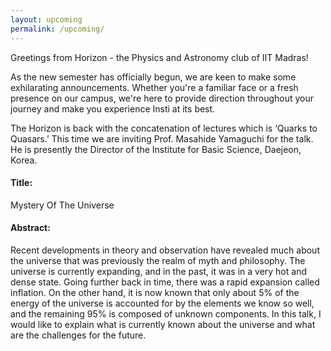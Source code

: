```yaml
---
layout: upcoming
permalink: /upcoming/
---
```


Greetings from Horizon - the Physics and Astronomy club of IIT Madras!

As the new semester has officially begun, we are keen to make some exhilarating announcements. Whether you're a familiar face or a fresh presence on our campus, we're here to provide direction throughout your journey and make you experience Insti at its best.


The Horizon is back with the concatenation of lectures which is ‘Quarks to Quasars.’ This time we are inviting  Prof. Masahide Yamaguchi for the talk. He is presently the Director of the Institute for Basic Science, Daejeon, Korea. 

#### Title: 
Mystery Of The Universe 

#### Abstract: 
Recent developments in theory and observation have revealed much about the universe that was previously the realm of myth and philosophy. The universe is currently expanding, and in the past, it was in a very hot and dense state. Going further back in time, there was a rapid expansion called inflation. On the other hand, it is now known that only about 5% of the energy of the universe is accounted for by the elements we know so well, and the remaining 95% is composed of unknown components. In this talk, I would like to explain what is currently known about the universe and what are the challenges for the future.
